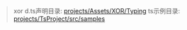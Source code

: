 > xor d.ts声明目录: [projects/Assets/XOR/Typing](../projects/Assets/XOR/Typing)
> ts示例目录: [projects/TsProject/src/samples](../projects/TsProject/src/samples)